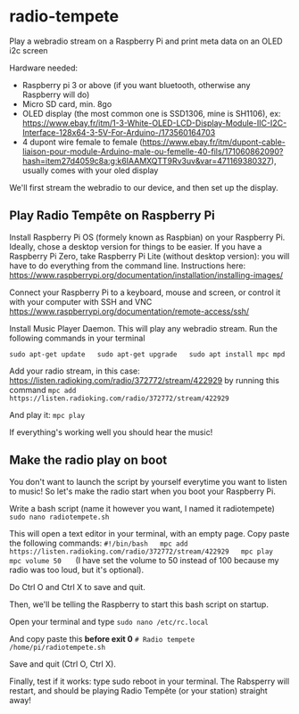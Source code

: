 # radio-tempete
Play a webradio stream on a Raspberry Pi and print meta data on an OLED i2c screen

Hardware needed:
- Raspberry pi 3 or above (if you want bluetooth, otherwise any Raspberry will do)
- Micro SD card, min. 8go
- OLED display (the most common one is SSD1306, mine is SH1106), ex: https://www.ebay.fr/itm/1-3-White-OLED-LCD-Display-Module-IIC-I2C-Interface-128x64-3-5V-For-Arduino-/173560164703
- 4 dupont wire female to female (https://www.ebay.fr/itm/dupont-cable-liaison-pour-module-Arduino-male-ou-femelle-40-fils/171060862090?hash=item27d4059c8a:g:k6IAAMXQTT9Rv3uv&var=471169380327), usually comes with your oled display

We'll first stream the webradio to our device, and then set up the display.



## Play Radio Tempête on Raspberry Pi

Install Raspberry Pi OS (formely known as Raspbian) on your Raspberry Pi. Ideally, chose a desktop version for things to be easier. If you have a Raspberry Pi Zero, take Raspberry Pi Lite (without desktop version): you will have to do everything from the command line. Instructions here: https://www.raspberrypi.org/documentation/installation/installing-images/

Connect your Raspberry Pi to a keyboard, mouse and screen, or control it with your computer with SSH and VNC https://www.raspberrypi.org/documentation/remote-access/ssh/

Install Music Player Daemon. This will play any webradio stream. 
Run the following commands in your terminal
 
 `sudo apt-get update  
 sudo apt-get upgrade  
 sudo apt install mpc mpd`  
 
 Add your radio stream, in this case: https://listen.radioking.com/radio/372772/stream/422929 by running this command
 `mpc add https://listen.radioking.com/radio/372772/stream/422929`
 
 And play it:
  `mpc play`
 
 If everything's working well you should hear the music!

## Make the radio play on boot

You don't want to launch the script by yourself everytime you want to listen to music! So let's make the radio start when you boot your Raspberry Pi.

Write a bash script (name it however you want, I named it radiotempete) 
`sudo nano radiotempete.sh`

This will open a text editor in your terminal, with an empty page. Copy paste the following commands:
`#!/bin/bash  
mpc add https://listen.radioking.com/radio/372772/stream/422929  
mpc play  
mpc volume 50  
`
(I have set the volume to 50 instead of 100 because my radio was too loud, but it's optional).

Do Ctrl O and Ctrl X to save and quit.


Then, we'll be telling the Raspberry to start this bash script on startup.

Open your terminal and type
`sudo nano /etc/rc.local`

And copy paste this **before exit 0**
`# Radio tempete  
/home/pi/radiotempete.sh`

Save and quit (Ctrl O, Ctrl X).

Finally, test if it works: type sudo reboot in your terminal. The Rabsperry will restart, and should be playing Radio Tempête (or your station) straight away!

 
